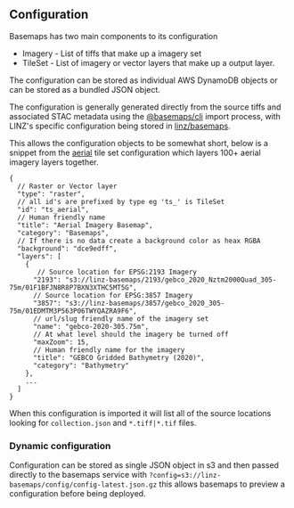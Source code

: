 ## Configuration

Basemaps has two main components to its configuration

- Imagery - List of tiffs that make up a imagery set
- TileSet - List of imagery or vector layers that make up a output layer.

The configuration can be stored as individual AWS DynamoDB objects or can be stored as a bundled JSON object.

The configuration is generally generated directly from the source tiffs and associated STAC metadata using the [@basemaps/cli](../packages/cli/README.md) import process, with LINZ's specific configuration being stored in [linz/basemaps](https://github.com/linz/basemaps).

This allows the configuration objects to be somewhat short, below is a snippet from the [aerial](https://github.com/linz/basemaps-config/blob/master/config/tileset/aerial.json) tile set configuration which layers 100+ aerial imagery layers together.  

```json5
{
  // Raster or Vector layer
  "type": "raster",
  // all id's are prefixed by type eg 'ts_' is TileSet
  "id": "ts_aerial",
  // Human friendly name
  "title": "Aerial Imagery Basemap",
  "category": "Basemaps",
  // If there is no data create a background color as heax RGBA
  "background": "dce9edff",
  "layers": [
    {
       // Source location for EPSG:2193 Imagery
      "2193": "s3://linz-basemaps/2193/gebco_2020_Nztm2000Quad_305-75m/01F1BFJN8R8P7BXN3XTHC5MT5G",
      // Source location for EPSG:3857 Imagery
      "3857": "s3://linz-basemaps/3857/gebco_2020_305-75m/01EDMTM3P563P06TWYQAZRA9F6",
      // url/slug friendly name of the imagery set
      "name": "gebco-2020-305.75m",
      // At what level should the imagery be turned off
      "maxZoom": 15,
      // Human friendly name for the imagery
      "title": "GEBCO Gridded Bathymetry (2020)",
      "category": "Bathymetry"
    },
    ...
  ]
}
```

When this configuration is imported it will list all of the source locations looking for `collection.json` and `*.tiff|*.tif` files. 

### Dynamic configuration

Configuration can be stored as single JSON object in s3 and then passed directly to the basemaps service with `?config=s3://linz-basemaps/config/config-latest.json.gz` this allows basemaps to preview a configuration before being deployed.